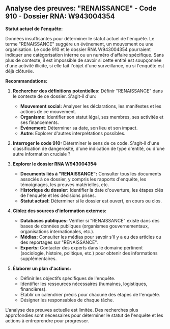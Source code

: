 ## Analyse des preuves: "RENAISSANCE" - Code 910 - Dossier RNA: W943004354

**Statut actuel de l'enquête:** 

Données insuffisantes pour déterminer le statut actuel de l'enquête. Le terme "RENAISSANCE" suggère un événement, un mouvement ou une organisation. Le code 910 et le dossier RNA W943004354 pourraient indiquer une catégorisation interne ou un numéro d'affaire spécifique. Sans plus de contexte, il est impossible de savoir si cette entité est soupçonnée d'une activité illicite, si elle fait l'objet d'une surveillance, ou si l'enquête est déjà clôturée.

**Recommandations:**

1. **Rechercher des définitions potentielles:** Définir  "RENAISSANCE" dans le contexte de ce dossier. S'agit-il d'un:
    * **Mouvement social:** Analyser les déclarations, les manifestes et les actions de ce mouvement.
    * **Organisme**: Identifier son statut légal, ses membres, ses activités et ses financements.
    * **Événement:** Déterminer sa date, son lieu et son impact.
    * **Autre**: Explorer d'autres interprétations possibles.

2. **Interroger le code 910:** Déterminer le sens de ce code. S'agit-il d'une classification de dangerosité, d'une indication de type d'entité, ou d'une autre information cruciale ?

3. **Explorer le dossier RNA W943004354:** 

    * **Documents liés à "RENAISSANCE":** Consulter tous les documents associés à ce dossier, y compris les rapports d'enquête, les témoignages, les preuves matérielles, etc. 
    * **Historique du dossier:** Identifier la date d'ouverture, les étapes clés de l'enquête et les décisions prises. 
    * **Statut actuel:** Déterminer si le dossier est ouvert, en cours ou clos.

4. **Ciblez des sources d'information externes:**

    * **Databases publiques:** Vérifier si "RENAISSANCE" existe dans des bases de données publiques (organismes gouvernementaux, organisations internationales, etc.). 
    * **Médias:** Consulter les médias pour savoir s'il y a eu des articles ou des reportages sur "RENAISSANCE".
    * **Experts:** Contacter des experts dans le domaine pertinent (sociologie, histoire, politique, etc.) pour obtenir des informations supplémentaires.

5. **Élaborer un plan d'actions:**

    * Définir les objectifs spécifiques de l'enquête.
    * Identifier les ressources nécessaires (humaines, logistiques, financières).
    * Établir un calendrier précis pour chacune des étapes de l'enquête.
    * Désigner les responsables de chaque tâche.


L'analyse des preuves actuelle est limitée. Des recherches plus approfondies sont nécessaires pour déterminer le statut de l'enquête et les actions à entreprendre pour progresser. 
